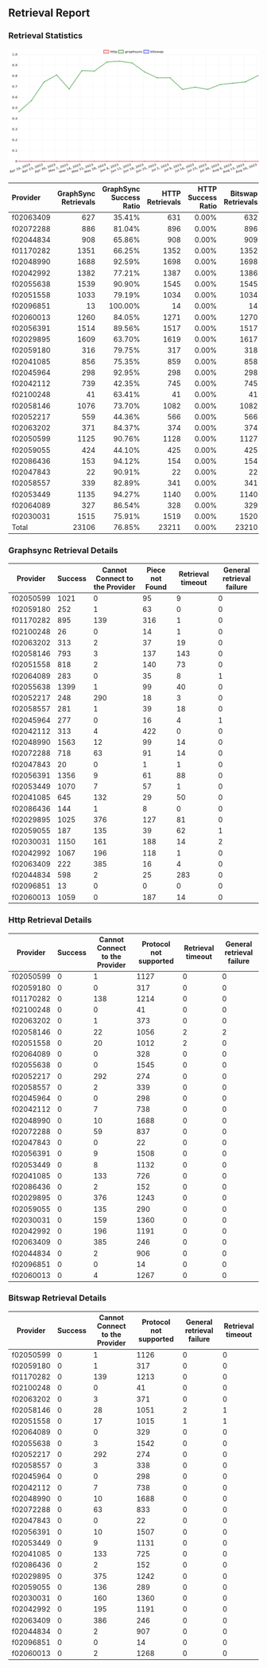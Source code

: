 ## Retrieval Report
### Retrieval Statistics
<img src="https://raw.githubusercontent.com/data-preservation-programs/filplus-checker-assets/main/filecoin-project/filecoin-plus-large-datasets/issues/1078/1693069486959.png"/>

| Provider  | GraphSync Retrievals | GraphSync Success Ratio | HTTP Retrievals | HTTP Success Ratio | Bitswap Retrievals | Bitswap Success Ratio |
| :-------- | -------------------: | ----------------------: | --------------: | -----------------: | -----------------: | --------------------: |
| f02063409 |                  627 |                  35.41% |             631 |              0.00% |                632 |                 0.00% |
| f02072288 |                  886 |                  81.04% |             896 |              0.00% |                896 |                 0.00% |
| f02044834 |                  908 |                  65.86% |             908 |              0.00% |                909 |                 0.00% |
| f01170282 |                 1351 |                  66.25% |            1352 |              0.00% |               1352 |                 0.00% |
| f02048990 |                 1688 |                  92.59% |            1698 |              0.00% |               1698 |                 0.00% |
| f02042992 |                 1382 |                  77.21% |            1387 |              0.00% |               1386 |                 0.00% |
| f02055638 |                 1539 |                  90.90% |            1545 |              0.00% |               1545 |                 0.00% |
| f02051558 |                 1033 |                  79.19% |            1034 |              0.00% |               1034 |                 0.00% |
| f02096851 |                   13 |                 100.00% |              14 |              0.00% |                 14 |                 0.00% |
| f02060013 |                 1260 |                  84.05% |            1271 |              0.00% |               1270 |                 0.00% |
| f02056391 |                 1514 |                  89.56% |            1517 |              0.00% |               1517 |                 0.00% |
| f02029895 |                 1609 |                  63.70% |            1619 |              0.00% |               1617 |                 0.00% |
| f02059180 |                  316 |                  79.75% |             317 |              0.00% |                318 |                 0.00% |
| f02041085 |                  856 |                  75.35% |             859 |              0.00% |                858 |                 0.00% |
| f02045964 |                  298 |                  92.95% |             298 |              0.00% |                298 |                 0.00% |
| f02042112 |                  739 |                  42.35% |             745 |              0.00% |                745 |                 0.00% |
| f02100248 |                   41 |                  63.41% |              41 |              0.00% |                 41 |                 0.00% |
| f02058146 |                 1076 |                  73.70% |            1082 |              0.00% |               1082 |                 0.00% |
| f02052217 |                  559 |                  44.36% |             566 |              0.00% |                566 |                 0.00% |
| f02063202 |                  371 |                  84.37% |             374 |              0.00% |                374 |                 0.00% |
| f02050599 |                 1125 |                  90.76% |            1128 |              0.00% |               1127 |                 0.00% |
| f02059055 |                  424 |                  44.10% |             425 |              0.00% |                425 |                 0.00% |
| f02086436 |                  153 |                  94.12% |             154 |              0.00% |                154 |                 0.00% |
| f02047843 |                   22 |                  90.91% |              22 |              0.00% |                 22 |                 0.00% |
| f02058557 |                  339 |                  82.89% |             341 |              0.00% |                341 |                 0.00% |
| f02053449 |                 1135 |                  94.27% |            1140 |              0.00% |               1140 |                 0.00% |
| f02064089 |                  327 |                  86.54% |             328 |              0.00% |                329 |                 0.00% |
| f02030031 |                 1515 |                  75.91% |            1519 |              0.00% |               1520 |                 0.00% |
| Total     |                23106 |                  76.85% |           23211 |              0.00% |              23210 |                 0.00% |

### Graphsync Retrieval Details
| Provider  | Success | Cannot Connect to the Provider | Piece not Found | Retrieval timeout | General retrieval failure |
| --------- | ------- | ------------------------------ | --------------- | ----------------- | ------------------------- |
| f02050599 | 1021    | 0                              | 95              | 9                 | 0                         |
| f02059180 | 252     | 1                              | 63              | 0                 | 0                         |
| f01170282 | 895     | 139                            | 316             | 1                 | 0                         |
| f02100248 | 26      | 0                              | 14              | 1                 | 0                         |
| f02063202 | 313     | 2                              | 37              | 19                | 0                         |
| f02058146 | 793     | 3                              | 137             | 143               | 0                         |
| f02051558 | 818     | 2                              | 140             | 73                | 0                         |
| f02064089 | 283     | 0                              | 35              | 8                 | 1                         |
| f02055638 | 1399    | 1                              | 99              | 40                | 0                         |
| f02052217 | 248     | 290                            | 18              | 3                 | 0                         |
| f02058557 | 281     | 1                              | 39              | 18                | 0                         |
| f02045964 | 277     | 0                              | 16              | 4                 | 1                         |
| f02042112 | 313     | 4                              | 422             | 0                 | 0                         |
| f02048990 | 1563    | 12                             | 99              | 14                | 0                         |
| f02072288 | 718     | 63                             | 91              | 14                | 0                         |
| f02047843 | 20      | 0                              | 1               | 1                 | 0                         |
| f02056391 | 1356    | 9                              | 61              | 88                | 0                         |
| f02053449 | 1070    | 7                              | 57              | 1                 | 0                         |
| f02041085 | 645     | 132                            | 29              | 50                | 0                         |
| f02086436 | 144     | 1                              | 8               | 0                 | 0                         |
| f02029895 | 1025    | 376                            | 127             | 81                | 0                         |
| f02059055 | 187     | 135                            | 39              | 62                | 1                         |
| f02030031 | 1150    | 161                            | 188             | 14                | 2                         |
| f02042992 | 1067    | 196                            | 118             | 1                 | 0                         |
| f02063409 | 222     | 385                            | 16              | 4                 | 0                         |
| f02044834 | 598     | 2                              | 25              | 283               | 0                         |
| f02096851 | 13      | 0                              | 0               | 0                 | 0                         |
| f02060013 | 1059    | 0                              | 187             | 14                | 0                         |

### Http Retrieval Details
| Provider  | Success | Cannot Connect to the Provider | Protocol not supported | Retrieval timeout | General retrieval failure |
| --------- | ------- | ------------------------------ | ---------------------- | ----------------- | ------------------------- |
| f02050599 | 0       | 1                              | 1127                   | 0                 | 0                         |
| f02059180 | 0       | 0                              | 317                    | 0                 | 0                         |
| f01170282 | 0       | 138                            | 1214                   | 0                 | 0                         |
| f02100248 | 0       | 0                              | 41                     | 0                 | 0                         |
| f02063202 | 0       | 1                              | 373                    | 0                 | 0                         |
| f02058146 | 0       | 22                             | 1056                   | 2                 | 2                         |
| f02051558 | 0       | 20                             | 1012                   | 2                 | 0                         |
| f02064089 | 0       | 0                              | 328                    | 0                 | 0                         |
| f02055638 | 0       | 0                              | 1545                   | 0                 | 0                         |
| f02052217 | 0       | 292                            | 274                    | 0                 | 0                         |
| f02058557 | 0       | 2                              | 339                    | 0                 | 0                         |
| f02045964 | 0       | 0                              | 298                    | 0                 | 0                         |
| f02042112 | 0       | 7                              | 738                    | 0                 | 0                         |
| f02048990 | 0       | 10                             | 1688                   | 0                 | 0                         |
| f02072288 | 0       | 59                             | 837                    | 0                 | 0                         |
| f02047843 | 0       | 0                              | 22                     | 0                 | 0                         |
| f02056391 | 0       | 9                              | 1508                   | 0                 | 0                         |
| f02053449 | 0       | 8                              | 1132                   | 0                 | 0                         |
| f02041085 | 0       | 133                            | 726                    | 0                 | 0                         |
| f02086436 | 0       | 2                              | 152                    | 0                 | 0                         |
| f02029895 | 0       | 376                            | 1243                   | 0                 | 0                         |
| f02059055 | 0       | 135                            | 290                    | 0                 | 0                         |
| f02030031 | 0       | 159                            | 1360                   | 0                 | 0                         |
| f02042992 | 0       | 196                            | 1191                   | 0                 | 0                         |
| f02063409 | 0       | 385                            | 246                    | 0                 | 0                         |
| f02044834 | 0       | 2                              | 906                    | 0                 | 0                         |
| f02096851 | 0       | 0                              | 14                     | 0                 | 0                         |
| f02060013 | 0       | 4                              | 1267                   | 0                 | 0                         |

### Bitswap Retrieval Details
| Provider  | Success | Cannot Connect to the Provider | Protocol not supported | General retrieval failure | Retrieval timeout |
| --------- | ------- | ------------------------------ | ---------------------- | ------------------------- | ----------------- |
| f02050599 | 0       | 1                              | 1126                   | 0                         | 0                 |
| f02059180 | 0       | 1                              | 317                    | 0                         | 0                 |
| f01170282 | 0       | 139                            | 1213                   | 0                         | 0                 |
| f02100248 | 0       | 0                              | 41                     | 0                         | 0                 |
| f02063202 | 0       | 3                              | 371                    | 0                         | 0                 |
| f02058146 | 0       | 28                             | 1051                   | 2                         | 1                 |
| f02051558 | 0       | 17                             | 1015                   | 1                         | 1                 |
| f02064089 | 0       | 0                              | 329                    | 0                         | 0                 |
| f02055638 | 0       | 3                              | 1542                   | 0                         | 0                 |
| f02052217 | 0       | 292                            | 274                    | 0                         | 0                 |
| f02058557 | 0       | 3                              | 338                    | 0                         | 0                 |
| f02045964 | 0       | 0                              | 298                    | 0                         | 0                 |
| f02042112 | 0       | 7                              | 738                    | 0                         | 0                 |
| f02048990 | 0       | 10                             | 1688                   | 0                         | 0                 |
| f02072288 | 0       | 63                             | 833                    | 0                         | 0                 |
| f02047843 | 0       | 0                              | 22                     | 0                         | 0                 |
| f02056391 | 0       | 10                             | 1507                   | 0                         | 0                 |
| f02053449 | 0       | 9                              | 1131                   | 0                         | 0                 |
| f02041085 | 0       | 133                            | 725                    | 0                         | 0                 |
| f02086436 | 0       | 2                              | 152                    | 0                         | 0                 |
| f02029895 | 0       | 375                            | 1242                   | 0                         | 0                 |
| f02059055 | 0       | 136                            | 289                    | 0                         | 0                 |
| f02030031 | 0       | 160                            | 1360                   | 0                         | 0                 |
| f02042992 | 0       | 195                            | 1191                   | 0                         | 0                 |
| f02063409 | 0       | 386                            | 246                    | 0                         | 0                 |
| f02044834 | 0       | 2                              | 907                    | 0                         | 0                 |
| f02096851 | 0       | 0                              | 14                     | 0                         | 0                 |
| f02060013 | 0       | 2                              | 1268                   | 0                         | 0                 |
